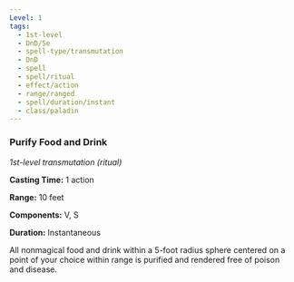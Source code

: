 ```yaml
---
Level: 1
tags:
  - 1st-level
  - DnD/5e
  - spell-type/transmutation
  - DnD
  - spell
  - spell/ritual
  - effect/action
  - range/ranged
  - spell/duration/instant
  - class/paladin
---
```

### Purify Food and Drink

*1st-level transmutation (ritual)*

**Casting Time:** 1 action

**Range:** 10 feet

**Components:** V, S

**Duration:** Instantaneous

All nonmagical food and drink within a 5-foot radius sphere centered on a point of your choice within range is purified and rendered free of poison and disease.